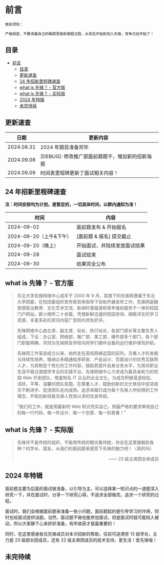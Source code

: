 # 前言

```plaintext
做前须知：

严格保密，不要泄露自己的解题思路和做题过程，从现在开始到加入先锋，竞争已经开始了！
```

## 目录

- [前言](#前言)
  - [目录](#目录)
  - [更新速查](#更新速查)
  - [24 年招新里程碑速查](#24年招新里程碑速查)
  - [what is 先锋？ - 官方版](#what-is-先锋---官方版)
  - [what is 先锋？ - 实际版](#what-is-先锋---实际版)
  - [2024 年特辑](#2024-年特辑)
  - [未完待续](#未完待续)

## 更新速查

| 日期       | 更新内容                                        |
| ---------- | ----------------------------------------------- |
| 2024.08.31 | 2024 年题目准备完毕                             |
| 2024.09.08 | [DEBUG]: 修改推广部面前题题干，增加新的招新海报 |
| 2024.09.09 | 时间表里程碑更新了面试相关内容！                |

## 24 年招新里程碑速查

**注：时间安排均为计划，是暂定的，一切具体时间，以群内通知为准！**

| 时间                    | 内容                         |
| ----------------------- | ---------------------------- |
| 2024-09-02              | 面前题发布 & 开始报名        |
| 2024-09-20（上午&下午） | [面前题 & 报名] 提交截止     |
| 2024-09-20（晚上）      | 开始面试，并陆续发放面试结果 |
| 2024-09-28              | 面试结束                     |
| 2024-09-30              | 结果完全公布                 |

## what is 先锋？ - 官方版

> 东北大学先锋网络中心成军于 2000 年 9 月，其旗下的先锋网隶属于东北大学团委，在校团委组织宣传部具体指导下协助开展宣传工作。先锋网是融思想政治教育、文化艺术交流、新闻时事报道和青年维权服务于一体的校园门户网站。薪火相传二十余载，凭借新鲜迅速的校园咨询、细致详实的学习资源、丰富多彩的资讯内容广受校内师生好评。
>
> 先锋网络中心由主席、副主席、站长、执行站长、各部门部长等主要负责人组成，下设：办公室、网络部、推广部、美工部、硬件部多个部门，各个部门职能明确，共同为先锋网及学校内同学们硬件设备的运行维护保驾护航。
>
> 先锋网工作室自成立以来，始终走在高校网络运营的前列，注重人才的发掘与持续性培养，吸纳众多精通程序研发、产品设计、页面设计的优秀互联网人才，为其制定个性化的工作内容，鼓励其提升自身业务水平，为其向职业生涯平稳过渡提供专业的实践平台。先锋网络中心力求成为最具亲和力的校园 Web 开发团队，借鉴知名 IT 企业的企业文化，为成员积极营造轻松、活跃、平等、温馨的团队氛围，在尊重人才、鼓励创新的文化体验中促进成员不断进步、促进团队走向成熟。追求卓越已成为每个先锋人所标榜的工作理念，开拓创新则是先锋人孜孜以求的优良传统。
>
> “我们的工作，就是用最新的 Web 知识充实自己，用最严格的要求审视自己的每一行代码、每一件设计、每一个创意、每一刻青春！”

## what is 先锋？ - 实际版

> 先锋并不是传统的组织，不能用传统的眼光看待她，你会在这里接触到各种？的学长、朋友，从我们的面前题来感受下先锋的魅力吧！（真的吗）
>
> <div align="right">—— 23 级主席团全体成员

## 2024 年特辑

面前题主要为后面的面试做准备，以引导为主，可以选择某一知识点的一道题深入研究一下，并在面试时，分享一下研究心得，不追求全部做完，追求一个研究的过程。

面试时，我们会根据面前题来准备一些小问题，面前题起的是引导学习的作用，同时也给面试提供话题。当然，面试题不做也能参加面试，但是面试时就可能陷入被动，所以大家静下心来好好准备，有所收获才是最重要的！

同时，在这里感谢各位先锋成员对本次招新的帮助，往前可追溯至 13 级学长，主力是 23 级部长团成员，还有 22 级主席团成员的技术支持，爱生活！爱先锋喵！

## 未完待续
